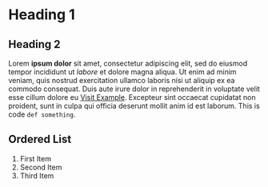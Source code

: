 # Heading 1

## Heading 2

Lorem **ipsum dolor** sit amet, consectetur adipiscing elit, sed do eiusmod tempor incididunt ut *labore* et dolore magna aliqua. Ut enim ad minim veniam, quis nostrud exercitation ullamco laboris nisi ut aliquip ex ea commodo consequat. Duis aute irure dolor in reprehenderit in voluptate velit esse cillum dolore eu [Visit Example](https://example.com). Excepteur sint occaecat cupidatat non proident, sunt in culpa qui officia deserunt mollit anim id est laborum. This is code `def something`.

## Ordered List

1. First Item
2. Second Item
3. Third Item
